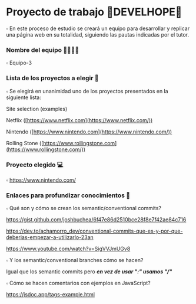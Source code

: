 # Proyecto de trabajo 🚸DEVELHOPE🚸


  ▫    En este proceso de estudio se creará un equipo para desarrollar y replicar una página web en su totalidad, siguiendo las pautas indicadas por el tutor. 

### Nombre del equipo 👨‍👩‍👧‍👦


  ▫    Equipo-3

### Lista de los proyectos a elegir 📃


  ▫    Se elegirá en unanimidad uno de los proyectos presentados en la siguiente lista: 

  Site selection (examples)

Netflix ([https://www.netflix.com](https://www.netflix.com/))

Nintendo ([https://www.nintendo.com](https://www.nintendo.com/))

Rolling Stone ([https://www.rollingstone.com](https://www.rollingstone.com/))
  

### Proyecto elegido 💻

  ▫    https://www.nintendo.com/
  
### Enlaces para profundizar conocimientos 🎒

  ▫  Qué son y cómo se crean los semantic/conventional commits?
  
  https://gist.github.com/joshbuchea/6f47e86d2510bce28f8e7f42ae84c716
  
  https://dev.to/achamorro_dev/conventional-commits-que-es-y-por-que-deberias-empezar-a-utilizarlo-23an

  https://www.youtube.com/watch?v=SigVVJmUGv8

  
  ▫    Y los semantic/conventional branches cómo se hacen?
  
  Igual que los semantic commits pero ***en vez de usar ":" usamos "/"***


  ▫    Cómo se hacen comentarios con ejemplos en JavaScript?
  
  https://jsdoc.app/tags-example.html
